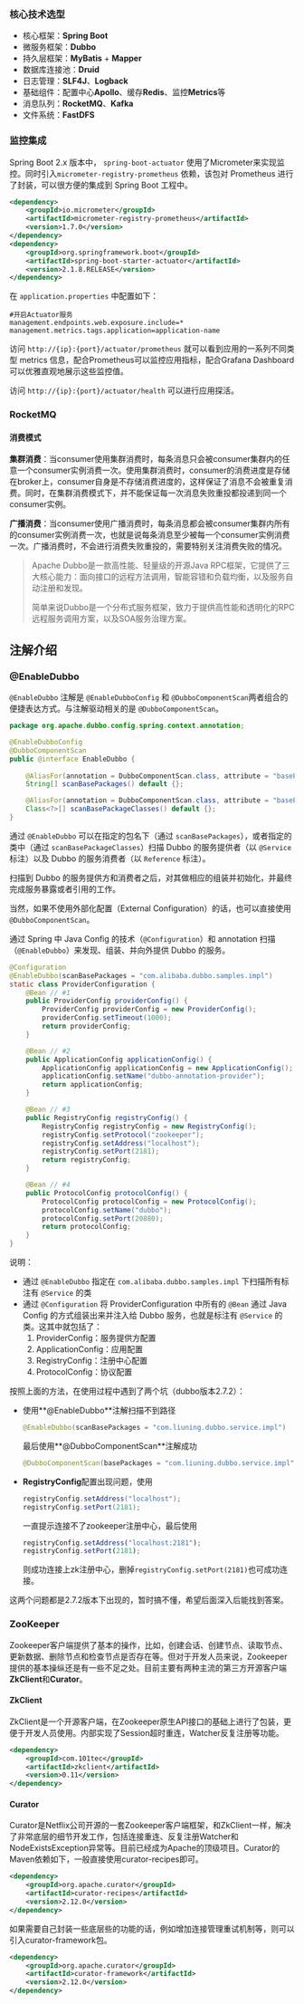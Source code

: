 ### 核心技术选型

- 核心框架：**Spring Boot**
- 微服务框架：**Dubbo**
- 持久层框架：**MyBatis** + **Mapper**
- 数据库连接池：**Druid**
- 日志管理：**SLF4J**、**Logback**
- 基础组件：配置中心**Apollo**、缓存**Redis**、监控**Metrics**等
- 消息队列：**RocketMQ**、**Kafka**
- 文件系统：**FastDFS**



### 监控集成

Spring Boot 2.x 版本中， `spring-boot-actuator` 使用了Micrometer来实现监控。同时引入`micrometer-registry-prometheus` 依赖，该包对 Prometheus 进行了封装，可以很方便的集成到 Spring Boot 工程中。

```xml
<dependency>
    <groupId>io.micrometer</groupId>
    <artifactId>micrometer-registry-prometheus</artifactId>
    <version>1.7.0</version>
</dependency>
<dependency>
    <groupId>org.springframework.boot</groupId>
    <artifactId>spring-boot-starter-actuator</artifactId>
    <version>2.1.8.RELEASE</version>
</dependency>
```

在 `application.properties` 中配置如下：

```properties
#开启Actuator服务
management.endpoints.web.exposure.include=*
management.metrics.tags.application=application-name
```

访问 `http://{ip}:{port}/actuator/prometheus` 就可以看到应用的一系列不同类型 metrics 信息，配合Prometheus可以监控应用指标，配合Grafana Dashboard可以优雅直观地展示这些监控值。

访问 `http://{ip}:{port}/actuator/health` 可以进行应用探活。



### RocketMQ

#### 消费模式

**集群消费**：当consumer使用集群消费时，每条消息只会被consumer集群内的任意一个consumer实例消费一次。使用集群消费时，consumer的消费进度是存储在broker上，consumer自身是不存储消费进度的，这样保证了消息不会被重复消费。同时，在集群消费模式下，并不能保证每一次消息失败重投都投递到同一个consumer实例。

**广播消费**：当consumer使用广播消费时，每条消息都会被consumer集群内所有的consumer实例消费一次，也就是说每条消息至少被每一个consumer实例消费一次。广播消费时，不会进行消费失败重投的，需要特别关注消费失败的情况。





> Apache Dubbo是一款高性能、轻量级的开源Java RPC框架，它提供了三大核心能力：面向接口的远程方法调用，智能容错和负载均衡，以及服务自动注册和发现。
>
> 简单来说Dubbo是一个分布式服务框架，致力于提供高性能和透明化的RPC远程服务调用方案，以及SOA服务治理方案。

## 注解介绍

### @EnableDubbo

`@EnableDubbo` 注解是 `@EnableDubboConfig` 和 `@DubboComponentScan`两者组合的便捷表达方式。与注解驱动相关的是 `@DubboComponentScan`。

```java
package org.apache.dubbo.config.spring.context.annotation;

@EnableDubboConfig
@DubboComponentScan
public @interface EnableDubbo {
  
    @AliasFor(annotation = DubboComponentScan.class, attribute = "basePackages")
    String[] scanBasePackages() default {};

    @AliasFor(annotation = DubboComponentScan.class, attribute = "basePackageClasses")
    Class<?>[] scanBasePackageClasses() default {};    
}
```

通过 `@EnableDubbo` 可以在指定的包名下（通过 `scanBasePackages`），或者指定的类中（通过 `scanBasePackageClasses`）扫描 Dubbo 的服务提供者（以 `@Service` 标注）以及 Dubbo 的服务消费者（以 `Reference` 标注）。

扫描到 Dubbo 的服务提供方和消费者之后，对其做相应的组装并初始化，并最终完成服务暴露或者引用的工作。

当然，如果不使用外部化配置（External Configuration）的话，也可以直接使用 `@DubboComponentScan`。

通过 Spring 中 Java Config 的技术（`@Configuration`）和 annotation 扫描（`@EnableDubbo`）来发现、组装、并向外提供 Dubbo 的服务。

```java
@Configuration
@EnableDubbo(scanBasePackages = "com.alibaba.dubbo.samples.impl")
static class ProviderConfiguration {
    @Bean // #1
    public ProviderConfig providerConfig() {
        ProviderConfig providerConfig = new ProviderConfig();
        providerConfig.setTimeout(1000);
        return providerConfig;
    }

    @Bean // #2
    public ApplicationConfig applicationConfig() {
        ApplicationConfig applicationConfig = new ApplicationConfig();
        applicationConfig.setName("dubbo-annotation-provider");
        return applicationConfig;
    }

    @Bean // #3
    public RegistryConfig registryConfig() {
        RegistryConfig registryConfig = new RegistryConfig();
        registryConfig.setProtocol("zookeeper");
        registryConfig.setAddress("localhost");
        registryConfig.setPort(2181);
        return registryConfig;
    }

    @Bean // #4
    public ProtocolConfig protocolConfig() {
        ProtocolConfig protocolConfig = new ProtocolConfig();
        protocolConfig.setName("dubbo");
        protocolConfig.setPort(20880);
        return protocolConfig;
    }
}
```

说明：

- 通过 `@EnableDubbo` 指定在 `com.alibaba.dubbo.samples.impl` 下扫描所有标注有 `@Service` 的类
- 通过 `@Configuration` 将 ProviderConfiguration 中所有的 `@Bean` 通过 Java Config 的方式组装出来并注入给 Dubbo 服务，也就是标注有 `@Service` 的类。这其中就包括了：
  1. ProviderConfig：服务提供方配置
  2. ApplicationConfig：应用配置
  3. RegistryConfig：注册中心配置
  4. ProtocolConfig：协议配置

按照上面的方法，在使用过程中遇到了两个坑（dubbo版本2.7.2）：

- 使用**@EnableDubbo**注解扫描不到路径

  ```java
  @EnableDubbo(scanBasePackages = "com.liuning.dubbo.service.impl")
  ```

  最后使用**@DubboComponentScan**注解成功

  ```java
  @DubboComponentScan(basePackages = "com.liuning.dubbo.service.impl")
  ```

- **RegistryConfig**配置出现问题，使用

  ```java
  registryConfig.setAddress("localhost");
  registryConfig.setPort(2181);
  ```

  一直提示连接不了zookeeper注册中心，最后使用

  ```javascript
  registryConfig.setAddress("localhost:2181");
  registryConfig.setPort(2181);
  ```

  则成功连接上zk注册中心，删掉`registryConfig.setPort(2181)`也可成功连接。

这两个问题都是2.7.2版本下出现的，暂时搞不懂，希望后面深入后能找到答案。

### ZooKeeper

Zookeeper客户端提供了基本的操作，比如，创建会话、创建节点、读取节点、更新数据、删除节点和检查节点是否存在等。但对于开发人员来说，Zookeeper提供的基本操纵还是有一些不足之处。目前主要有两种主流的第三方开源客户端**ZkClient**和**Curator**。

#### ZkClient

ZkClient是一个开源客户端，在Zookeeper原生API接口的基础上进行了包装，更便于开发人员使用。内部实现了Session超时重连，Watcher反复注册等功能。

```xml
<dependency>
    <groupId>com.101tec</groupId>
    <artifactId>zkclient</artifactId>
    <version>0.11</version>
</dependency>
```

#### Curator

Curator是Netflix公司开源的一套Zookeeper客户端框架，和ZkClient一样，解决了非常底层的细节开发工作，包括连接重连、反复注册Watcher和NodeExistsException异常等。目前已经成为Apache的顶级项目。Curator的Maven依赖如下，一般直接使用curator-recipes即可。

```xml
<dependency>
    <groupId>org.apache.curator</groupId>
    <artifactId>curator-recipes</artifactId>
    <version>2.12.0</version>
</dependency>
```

如果需要自己封装一些底层些的功能的话，例如增加连接管理重试机制等，则可以引入curator-framework包。

```xml
<dependency>
    <groupId>org.apache.curator</groupId>
    <artifactId>curator-framework</artifactId>
    <version>2.12.0</version>
</dependency>
```

